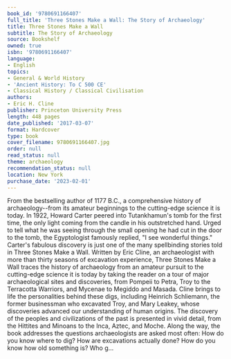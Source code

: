 ```yaml
---
book_id: '9780691166407'
full_title: 'Three Stones Make a Wall: The Story of Archaeology'
title: Three Stones Make a Wall
subtitle: The Story of Archaeology
source: Bookshelf
owned: true
isbn: '9780691166407'
language:
- English
topics:
- General & World History
- 'Ancient History: To C 500 CE'
- Classical History / Classical Civilisation
authors:
- Eric H. Cline
publisher: Princeton University Press
length: 448 pages
date_published: '2017-03-07'
format: Hardcover
type: book
cover_filename: 9780691166407.jpg
order: null
read_status: null
theme: archaeology
recommendation_status: null
location: New York
purchase_date: '2023-02-01'
---
```

From the bestselling author of 1177 B.C., a comprehensive history of archaeology--from its amateur beginnings to the cutting-edge science it is today.
In 1922, Howard Carter peered into Tutankhamun's tomb for the first time, the only light coming from the candle in his outstretched hand. Urged to tell what he was seeing through the small opening he had cut in the door to the tomb, the Egyptologist famously replied, "I see wonderful things." Carter's fabulous discovery is just one of the many spellbinding stories told in Three Stones Make a Wall.
Written by Eric Cline, an archaeologist with more than thirty seasons of excavation experience, Three Stones Make a Wall traces the history of archaeology from an amateur pursuit to the cutting-edge science it is today by taking the reader on a tour of major archaeological sites and discoveries, from Pompeii to Petra, Troy to the Terracotta Warriors, and Mycenae to Megiddo and Masada. Cline brings to life the personalities behind these digs, including Heinrich Schliemann, the former businessman who excavated Troy, and Mary Leakey, whose discoveries advanced our understanding of human origins. The discovery of the peoples and civilizations of the past is presented in vivid detail, from the Hittites and Minoans to the Inca, Aztec, and Moche. Along the way, the book addresses the questions archaeologists are asked most often: How do you know where to dig? How are excavations actually done? How do you know how old something is? Who g...
